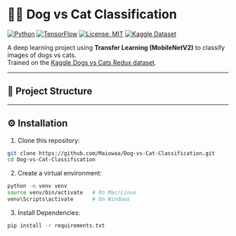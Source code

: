# 🐶🐱 Dog vs Cat Classification

[![Python](https://img.shields.io/badge/Python-3.8%2B-blue)](https://www.python.org/)
[![TensorFlow](https://img.shields.io/badge/TensorFlow-2.x-orange)](https://www.tensorflow.org/)
[![License: MIT](https://img.shields.io/badge/License-MIT-green.svg)](LICENSE)
[![Kaggle Dataset](https://img.shields.io/badge/Dataset-Kaggle-blue)](https://www.kaggle.com/competitions/dogs-vs-cats-redux-kernels-edition)

A deep learning project using **Transfer Learning (MobileNetV2)** to classify images of dogs vs cats.  
Trained on the [Kaggle Dogs vs Cats Redux dataset](https://www.kaggle.com/competitions/dogs-vs-cats-redux-kernels-edition).

---

## 📂 Project Structure
---

## ⚙️ Installation

1. Clone this repository:
```bash
git clone https://github.com/Maiowaa/Dog-vs-Cat-Classification.git
cd Dog-vs-Cat-Classification
```

2. Create a virtual environment:
```bash
python -m venv venv
source venv/bin/activate   # On Mac/Linux
venv\Scripts\activate      # On Windows
```

3. Install Dependencies:
```bash
pip install -r requirements.txt

